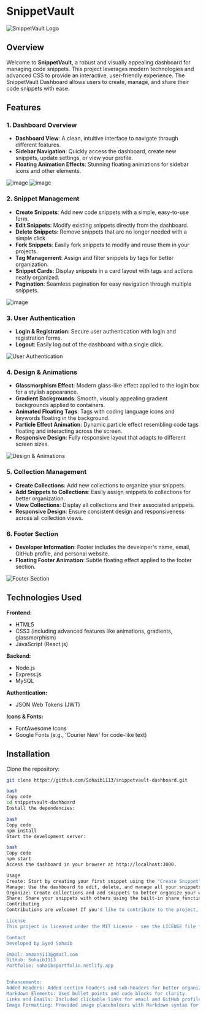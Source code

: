 # SnippetVault

![SnippetVault Logo](https://github.com/user-attachments/assets/c9c7d6d0-0ae0-497e-abda-bec6a16317f0)

## Overview

Welcome to **SnippetVault**, a robust and visually appealing dashboard for managing code snippets. This project leverages modern technologies and advanced CSS to provide an interactive, user-friendly experience. The SnippetVault Dashboard allows users to create, manage, and share their code snippets with ease.

## Features

### 1. Dashboard Overview

- **Dashboard View**: A clean, intuitive interface to navigate through different features.
- **Sidebar Navigation**: Quickly access the dashboard, create new snippets, update settings, or view your profile.
- **Floating Animation Effects**: Stunning floating animations for sidebar icons and other elements.

![image](https://github.com/user-attachments/assets/82b7d367-cf93-48ca-8f93-46f90629f2fc)
![image](https://github.com/user-attachments/assets/940645d6-9365-466d-99bb-1fc31fdf0804)

### 2. Snippet Management

- **Create Snippets**: Add new code snippets with a simple, easy-to-use form.
- **Edit Snippets**: Modify existing snippets directly from the dashboard.
- **Delete Snippets**: Remove snippets that are no longer needed with a simple click.
- **Fork Snippets**: Easily fork snippets to modify and reuse them in your projects.
- **Tag Management**: Assign and filter snippets by tags for better organization.
- **Snippet Cards**: Display snippets in a card layout with tags and actions neatly organized.
- **Pagination**: Seamless pagination for easy navigation through multiple snippets.

![image](https://github.com/user-attachments/assets/c433df5b-fc37-437d-b148-fe665b2bad88)

### 3. User Authentication

- **Login & Registration**: Secure user authentication with login and registration forms.
- **Logout**: Easily log out of the dashboard with a single click.

![User Authentication](https://github.com/user-attachments/assets/abb2672b-e01f-42a0-b39b-087c5e87177d)

### 4. Design & Animations

- **Glassmorphism Effect**: Modern glass-like effect applied to the login box for a stylish appearance.
- **Gradient Backgrounds**: Smooth, visually appealing gradient backgrounds applied to containers.
- **Animated Floating Tags**: Tags with coding language icons and keywords floating in the background.
- **Particle Effect Animation**: Dynamic particle effect resembling code tags floating and interacting across the screen.
- **Responsive Design**: Fully responsive layout that adapts to different screen sizes.

![Design & Animations](https://github.com/user-attachments/assets/cf0b9f69-6990-4430-9d61-c37a11b8043a)

### 5. Collection Management

- **Create Collections**: Add new collections to organize your snippets.
- **Add Snippets to Collections**: Easily assign snippets to collections for better organization.
- **View Collections**: Display all collections and their associated snippets.
- **Responsive Design**: Ensure consistent design and responsiveness across all collection views.

### 6. Footer Section

- **Developer Information**: Footer includes the developer's name, email, GitHub profile, and personal website.
- **Floating Footer Animation**: Subtle floating effect applied to the footer section.

![Footer Section](https://github.com/user-attachments/assets/a9d31314-d8d4-4ece-84eb-4310052c7347)

## Technologies Used

**Frontend:**
- HTML5
- CSS3 (including advanced features like animations, gradients, glassmorphism)
- JavaScript (React.js)

**Backend:**
- Node.js
- Express.js
- MySQL

**Authentication:**
- JSON Web Tokens (JWT)

**Icons & Fonts:**
- FontAwesome Icons
- Google Fonts (e.g., 'Courier New' for code-like text)

## Installation

Clone the repository:

```bash
git clone https://github.com/Sohaib1113/snippetvault-dashboard.git

bash
Copy code
cd snippetvault-dashboard
Install the dependencies:

bash
Copy code
npm install
Start the development server:

bash
Copy code
npm start
Access the dashboard in your browser at http://localhost:3000.

Usage
Create: Start by creating your first snippet using the "Create Snippet" option in the sidebar.
Manage: Use the dashboard to edit, delete, and manage all your snippets.
Organize: Create collections and add snippets to better organize your work.
Share: Share your snippets with others using the built-in share functionality.
Contributing
Contributions are welcome! If you'd like to contribute to the project, please fork the repository and create a pull request with a detailed description of your changes.

License
This project is licensed under the MIT License - see the LICENSE file for details.

Contact
Developed by Syed Sohaib

Email: amaans113@gmail.com
GitHub: Sohaib1113
Portfolio: sohaibsportfolio.netlify.app


Enhancements:
Added Headers: Added section headers and sub-headers for better organization.
Markdown Elements: Used bullet points and code blocks for clarity.
Links and Emails: Included clickable links for email and GitHub profile.
Image Formatting: Provided image placeholders with Markdown syntax for better visual presentation.
